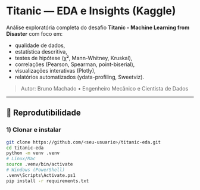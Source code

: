 # Titanic — EDA e Insights (Kaggle)

Análise exploratória completa do desafio **Titanic - Machine Learning from Disaster** com foco em:
- qualidade de dados,
- estatística descritiva,
- testes de hipótese (χ², Mann-Whitney, Kruskal),
- correlações (Pearson, Spearman, point-biserial),
- visualizações interativas (Plotly),
- relatórios automatizados (ydata-profiling, Sweetviz).

> Autor: Bruno Machado • Engenheiro Mecânico e Cientista de Dados

---

## 🔧 Reprodutibilidade

### 1) Clonar e instalar

```bash
git clone https://github.com/<seu-usuario>/titanic-eda.git
cd titanic-eda
python -m venv .venv
# Linux/Mac
source .venv/bin/activate
# Windows (PowerShell)
.venv\Scripts\Activate.ps1
pip install -r requirements.txt
